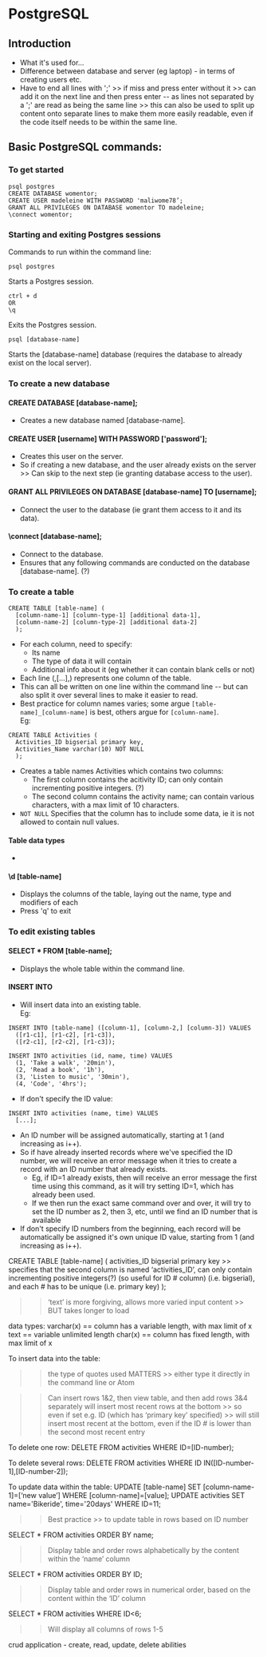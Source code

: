 # PostgreSQL

## Introduction
+ What it's used for...
+ Difference between database and server (eg laptop) - in terms of creating users etc.
+ Have to end all lines with ';' >> if miss and press enter without it >> can add it on the next line and then press enter -- as lines not separated by a ';' are read as being the same line >> this can also be used to split up content onto separate lines to make them more easily readable, even if the code itself needs to be within the same line.

## Basic PostgreSQL commands:

### To get started

```
psql postgres
CREATE DATABASE womentor;
CREATE USER madeleine WITH PASSWORD 'maliwome78’;
GRANT ALL PRIVILEGES ON DATABASE womentor TO madeleine;
\connect womentor;
```

### Starting and exiting Postgres sessions
Commands to run within the command line:
```
psql postgres
```
Starts a Postgres session.
```
ctrl + d
OR
\q
```
Exits the Postgres session.
```
psql [database-name]
```
Starts the [database-name] database (requires the database to already exist on the local server).

### To create a new database

#### CREATE DATABASE [database-name];
+ Creates a new database named [database-name].

#### CREATE USER [username] WITH PASSWORD ['password'];
+ Creates this user on the server.
+ So if creating a new database, and the user already exists on the server >> Can skip to the next step (ie granting database access to the user).

#### GRANT ALL PRIVILEGES ON DATABASE [database-name] TO [username];
+ Connect the user to the database (ie grant them access to it and its data).

#### \connect [database-name];
+ Connect to the database.
+ Ensures that any following commands are conducted on the database [database-name]. (?)

### To create a table
```
CREATE TABLE [table-name] (
  [column-name-1] [column-type-1] [additional data-1],
  [column-name-2] [column-type-2] [additional data-2]
  );
```
+ For each column, need to specify:
  + Its name
  + The type of data it will contain
  + Additional info about it (eg whether it can contain blank cells or not)
+ Each line (,[...],) represents one column of the table.
+ This can all be written on one line within the command line -- but can also split it over several lines to make it easier to read.
+ Best practice for column names varies; some argue ```[table-name]_[column-name]``` is best, others argue for ```[column-name]```.  
Eg:  
```
CREATE TABLE Activities (
  Activities_ID bigserial primary key,
  Activities_Name varchar(10) NOT NULL
  );
```
+ Creates a table names Activities which contains two columns:
  + The first column contains the acitivity ID; can only contain incrementing positive integers. (?)
  + The second column contains the activity name; can contain various characters, with a max limit of 10 characters.
+ ```NOT NULL``` Specifies that the column has to include some data, ie it is not allowed to contain null values.

#### Table data types

+

#### \d [table-name]
+ Displays the columns of the table, laying out the name, type and modifiers of each
+ Press 'q' to exit

### To edit existing tables

#### SELECT * FROM [table-name];
+ Displays the whole table within the command line.

#### INSERT INTO
+ Will insert data into an existing table.  
Eg:
```
INSERT INTO [table-name] ([column-1], [column-2,] [column-3]) VALUES
  ([r1-c1], [r1-c2], [r1-c3]),
  ([r2-c1], [r2-c2], [r1-c3]);

INSERT INTO activities (id, name, time) VALUES
  (1, 'Take a walk', '20min'),
  (2, 'Read a book', '1h'),
  (3, 'Listen to music', '30min'),
  (4, 'Code', '4hrs');
```
+ If don't specify the ID value:
```
INSERT INTO activities (name, time) VALUES
  [...];
```
  + An ID number will be assigned automatically, starting at 1 (and increasing as i++).
  + So if have already inserted records where we've specified the ID number, we will receive an error message when it tries to create a record with an ID number that already exists.
    + Eg, if ID=1 already exists, then will receive an error message the first time using this command, as it will try setting ID=1, which has already been used.
    + If we then run the exact same command over and over, it will try to set the ID number as 2, then 3, etc, until we find an ID number that is available
  + If don't specify ID numbers from the beginning, each record will be automatically be assigned it's own unique ID value, starting from 1 (and increasing as i++).




<!-- Notes from codebar below -- some/a lot of duplicated notes -->

CREATE TABLE [table-name] (
	activities_ID bigserial primary key				      >> specifies that the second column is named ‘activities_ID’, can only contain incrementing positive integers(?) (so useful for ID # column) (i.e. bigserial), and each # has to be unique (i.e. primary key)
);

>> ‘text’ is more forgiving, allows more varied input content >> BUT takes longer to load

data types:
  varchar(x) == column has a variable length, with max limit of x
  text == variable unlimited length
  char(x) == column has fixed length, with max limit of x

  <!-- According to postgresql.org (https://www.postgresql.org/docs/9.1/static/datatype-character.html) >> "There is no performance difference among these three types, apart from increased storage space when using the blank-padded type, and a few extra CPU cycles to check the length when storing into a length-constrained column. While character(n) has performance advantages in some other database systems, there is no such advantage in PostgreSQL; in fact character(n) is usually the slowest of the three because of its additional storage costs. In most situations text or character varying should be used instead." -->















  To insert data into the table:
  >> the type of quotes used MATTERS >> either type it directly in the command line or Atom

  >> Can insert rows 1&2, then view table, and then add rows 3&4 separately
  >> will insert most recent rows at the bottom >> so even if set e.g. ID (which has ‘primary key’ specified) >> will still insert most recent at the bottom, even if the ID # is lower than the second most recent entry

  To delete one row:
  DELETE FROM activities WHERE ID=[ID-number);

  To delete several rows:
  DELETE FROM activities WHERE ID IN([ID-number-1],[ID-number-2]);

  To update data within the table:
  UPDATE [table-name] SET [column-name-1]=[‘new value’] WHERE [column-name]=[value];
  UPDATE activities SET name='Bikeride', time='20days' WHERE ID=11;
  >> Best practice >> to update table in rows based on ID number

  SELECT * FROM activities ORDER BY name;
  >> Display table and order rows alphabetically by the content within the ‘name’ column

  SELECT * FROM activities ORDER BY ID;
  >> Display table and order rows in numerical order, based on the  content within the ‘ID’ column

   SELECT * FROM activities WHERE ID<6;
  >> Will display all columns of rows 1-5



  crud application	- create, read, update, delete abilities









<!-- old notes (see if anythin g usefel ie re what a specific term/keyword means)
[table-name]_id bigserial primary key,			>> set type of data for this column
											bigserial = incrementing positive integers (?)
											‘primary key’ = each # has to be unique
											(useful for ID # column)
	[table-name]_name varchar(x) NOT NULL,		>> Setting the max number of characters
											each cell in that column can contain
											varchar(x) stating the maximum number of
											characters, can contain ‘varied characters’(meaning?)
	[table-name]_desc text NOT NULL,			>>
	date_added timestamp default NULL			>> -->
